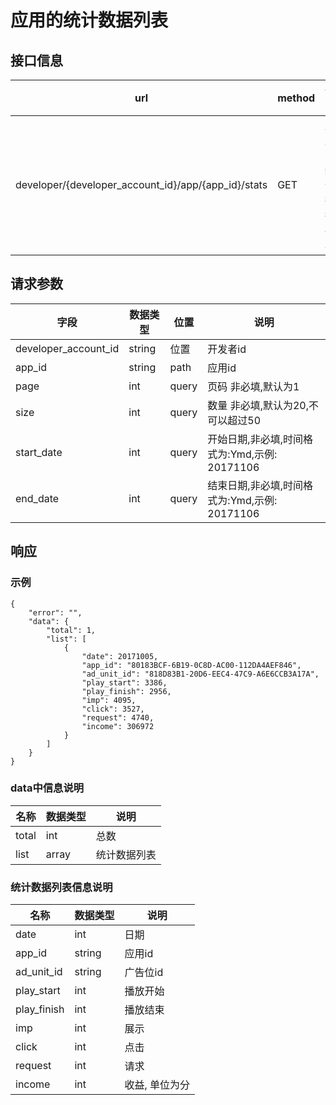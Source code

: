﻿# 应用的统计数据列表

## 接口信息

url | method | 说明
---|---|--
developer/{developer_account_id}/app/{app_id}/stats | GET | 应用的统计数据列表

## 请求参数

字段 | 数据类型 | 位置 | 说明
---|---|--|--
developer_account_id | string | 位置 | 开发者id
app_id | string | path | 应用id
page | int | query | 页码 非必填,默认为1
size | int | query | 数量 非必填,默认为20,不可以超过50 
start_date | int | query | 开始日期,非必填,时间格式为:Ymd,示例: 20171106
end_date | int | query | 结束日期,非必填,时间格式为:Ymd,示例: 20171106

## 响应
### 示例

```
{
    "error": "",
    "data": {
        "total": 1,
        "list": [
            {
                "date": 20171005,
                "app_id": "80183BCF-6B19-0C8D-AC00-112DA4AEF846",
                "ad_unit_id": "818D83B1-20D6-EEC4-47C9-A6E6CCB3A17A",
                "play_start": 3386,
                "play_finish": 2956,
                "imp": 4095,
                "click": 3527,
                "request": 4740,
                "income": 306972
            }
        ]
    }
}
```

### data中信息说明

名称 | 数据类型 | 说明
---|---|--
total | int | 总数
list | array | 统计数据列表

### 统计数据列表信息说明

名称 | 数据类型 | 说明
---|---|--
date | int | 日期
app_id | string | 应用id
ad_unit_id | string | 广告位id
play_start | int | 播放开始
play_finish | int | 播放结束
imp | int | 展示
click | int | 点击
request | int | 请求
income | int | 收益, 单位为分

